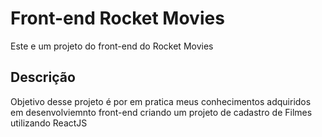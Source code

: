 # Front-end Rocket Movies

Este e um projeto do front-end do Rocket Movies

## Descrição

Objetivo desse projeto é por em pratica meus conhecimentos adquiridos em desenvolviemnto front-end criando um projeto de cadastro de Filmes utilizando ReactJS
